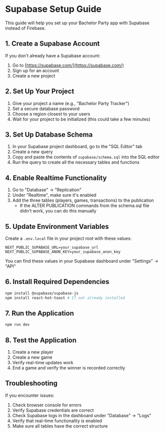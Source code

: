 # Supabase Setup Guide

This guide will help you set up your Bachelor Party app with Supabase instead of Firebase.

## 1. Create a Supabase Account

If you don't already have a Supabase account:
1. Go to [https://supabase.com/](https://supabase.com/)
2. Sign up for an account
3. Create a new project

## 2. Set Up Your Project

1. Give your project a name (e.g., "Bachelor Party Tracker")
2. Set a secure database password
3. Choose a region closest to your users
4. Wait for your project to be initialized (this could take a few minutes)

## 3. Set Up Database Schema

1. In your Supabase project dashboard, go to the "SQL Editor" tab
2. Create a new query
3. Copy and paste the contents of `supabase/schema.sql` into the SQL editor
4. Run the query to create all the necessary tables and functions

## 4. Enable Realtime Functionality

1. Go to "Database" → "Replication"
2. Under "Realtime", make sure it's enabled
3. Add the three tables (players, games, transactions) to the publication
   - If the ALTER PUBLICATION commands from the schema.sql file didn't work, you can do this manually

## 5. Update Environment Variables

Create a `.env.local` file in your project root with these values:

```
NEXT_PUBLIC_SUPABASE_URL=your_supabase_url
NEXT_PUBLIC_SUPABASE_ANON_KEY=your_supabase_anon_key
```

You can find these values in your Supabase dashboard under "Settings" → "API"

## 6. Install Required Dependencies

```bash
npm install @supabase/supabase-js
npm install react-hot-toast # If not already installed
```

## 7. Run the Application

```bash
npm run dev
```

## 8. Test the Application

1. Create a new player
2. Create a new game
3. Verify real-time updates work
4. End a game and verify the winner is recorded correctly

## Troubleshooting

If you encounter issues:

1. Check browser console for errors
2. Verify Supabase credentials are correct
3. Check Supabase logs in the dashboard under "Database" → "Logs"
4. Verify that real-time functionality is enabled
5. Make sure all tables have the correct structure 